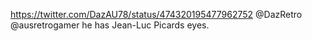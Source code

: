 https://twitter.com/DazAU78/status/474320195477962752 @DazRetro @ausretrogamer he has Jean-Luc Picards eyes.
